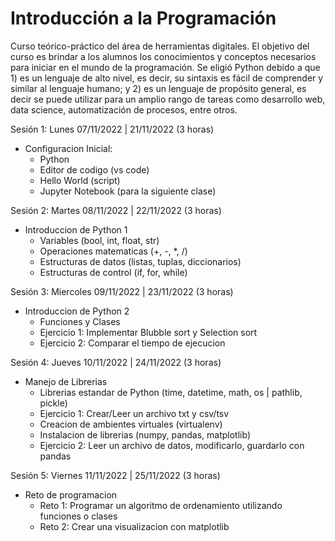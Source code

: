# Introducción a la Programación

Curso teórico-práctico del área de herramientas digitales. El objetivo del curso es brindar a los alumnos los conocimientos y conceptos necesarios para iniciar en el mundo de la programación. Se eligió Python debido a que 1) es un lenguaje de alto nivel, es decir, su sintaxis es fácil de comprender y similar al lenguaje humano; y 2) es un lenguaje de propósito general, es decir se puede utilizar para un amplio rango de tareas como desarrollo web, data science, automatización de procesos, entre otros.

Sesión 1: Lunes     07/11/2022 | 21/11/2022 (3 horas)
- Configuracion Inicial:
    - Python
    - Editor de codigo (vs code)
    - Hello World (script)
    - Jupyter Notebook (para la siguiente clase)

Sesión 2: Martes    08/11/2022 | 22/11/2022 (3 horas)
- Introduccion de Python 1
    - Variables (bool, int, float, str)
    - Operaciones matematicas (+, -, *, /)
    - Estructuras de datos (listas, tuplas, diccionarios)
    - Estructuras de control (if, for, while)

Sesión 3: Miercoles 09/11/2022 | 23/11/2022 (3 horas)
- Introduccion de Python 2
    - Funciones y Clases
    - Ejercicio 1: Implementar Blubble sort y Selection sort
    - Ejercicio 2: Comparar el tiempo de ejecucion
    
Sesión 4: Jueves    10/11/2022 | 24/11/2022 (3 horas)
- Manejo de Librerias
    - Librerias estandar de Python (time, datetime, math, os | pathlib, pickle)
    - Ejercicio 1: Crear/Leer un archivo txt y csv/tsv
    - Creacion de ambientes virtuales (virtualenv)
    - Instalacion de librerias (numpy, pandas, matplotlib)
    - Ejercicio 2: Leer un archivo de datos, modificarlo, guardarlo con pandas

Sesión 5: Viernes   11/11/2022 | 25/11/2022 (3 horas)
- Reto de programacion
    - Reto 1: Programar un algoritmo de ordenamiento utilizando funciones o clases
    - Reto 2: Crear una visualizacion con matplotlib 
